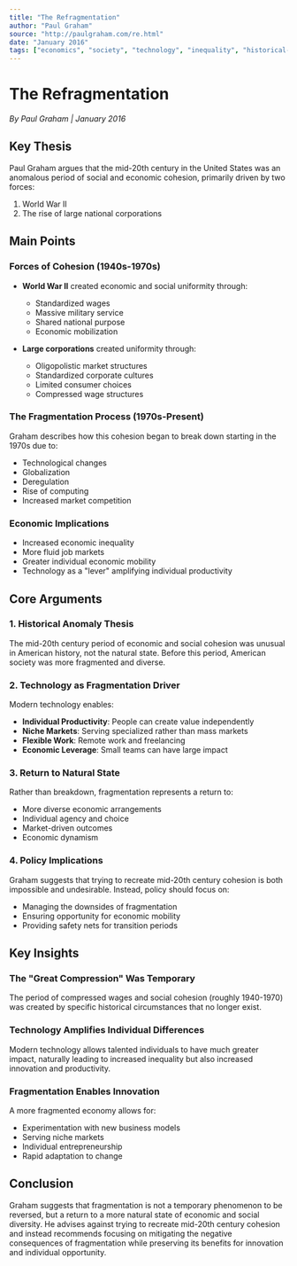 ```yaml
---
title: "The Refragmentation"
author: "Paul Graham"
source: "http://paulgraham.com/re.html"
date: "January 2016"
tags: ["economics", "society", "technology", "inequality", "historical-analysis", "paul-graham"]
---
```


# The Refragmentation

*By Paul Graham | January 2016*

## Key Thesis

Paul Graham argues that the mid-20th century in the United States was an anomalous period of social and economic cohesion, primarily driven by two forces:

1. World War II
2. The rise of large national corporations

## Main Points

### Forces of Cohesion (1940s-1970s)

- **World War II** created economic and social uniformity through:
  - Standardized wages
  - Massive military service
  - Shared national purpose
  - Economic mobilization

- **Large corporations** created uniformity through:
  - Oligopolistic market structures
  - Standardized corporate cultures
  - Limited consumer choices
  - Compressed wage structures

### The Fragmentation Process (1970s-Present)

Graham describes how this cohesion began to break down starting in the 1970s due to:

- Technological changes
- Globalization
- Deregulation
- Rise of computing
- Increased market competition

### Economic Implications

- Increased economic inequality
- More fluid job markets
- Greater individual economic mobility
- Technology as a "lever" amplifying individual productivity

## Core Arguments

### 1. Historical Anomaly Thesis
The mid-20th century period of economic and social cohesion was unusual in American history, not the natural state. Before this period, American society was more fragmented and diverse.

### 2. Technology as Fragmentation Driver
Modern technology enables:
- **Individual Productivity**: People can create value independently
- **Niche Markets**: Serving specialized rather than mass markets
- **Flexible Work**: Remote work and freelancing
- **Economic Leverage**: Small teams can have large impact

### 3. Return to Natural State
Rather than breakdown, fragmentation represents a return to:
- More diverse economic arrangements
- Individual agency and choice
- Market-driven outcomes
- Economic dynamism

### 4. Policy Implications
Graham suggests that trying to recreate mid-20th century cohesion is both impossible and undesirable. Instead, policy should focus on:
- Managing the downsides of fragmentation
- Ensuring opportunity for economic mobility
- Providing safety nets for transition periods

## Key Insights

### The "Great Compression" Was Temporary
The period of compressed wages and social cohesion (roughly 1940-1970) was created by specific historical circumstances that no longer exist.

### Technology Amplifies Individual Differences
Modern technology allows talented individuals to have much greater impact, naturally leading to increased inequality but also increased innovation and productivity.

### Fragmentation Enables Innovation
A more fragmented economy allows for:
- Experimentation with new business models
- Serving niche markets
- Individual entrepreneurship
- Rapid adaptation to change

## Conclusion

Graham suggests that fragmentation is not a temporary phenomenon to be reversed, but a return to a more natural state of economic and social diversity. He advises against trying to recreate mid-20th century cohesion and instead recommends focusing on mitigating the negative consequences of fragmentation while preserving its benefits for innovation and individual opportunity.